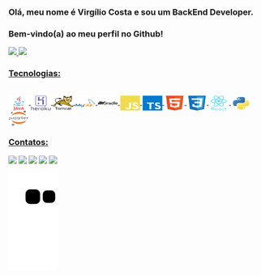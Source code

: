 ### Olá, meu nome é Virgílio Costa e sou um BackEnd Developer.

### Bem-vindo(a) ao meu perfil no Github!

<div>
  <a href="https://github.com/virgiliopc">
  <img height="180em" src="https://github-readme-stats.vercel.app/api/top-langs/?username=virgiliopc&layout=compact&langs_count=7&theme=react"/>
  <img height="180em" src="https://github-readme-stats.vercel.app/api?username=virgiliopc&show_icons=true&theme=dark#gh-dark-mode-only&include_all_commits=true&count_private=true"/>
</div>
  
### Tecnologias:
  
  <div style="display: inline_block"><br>
  <img align="center" alt="Virgilio-Java" height="30" width="40" src="https://github.com/devicons/devicon/blob/master/icons/java/java-original-wordmark.svg">    
  <img align="center" alt="Virgilio-Heroku" height="30" width="40" src="https://github.com/devicons/devicon/blob/master/icons/heroku/heroku-original-wordmark.svg"> 
  <img align="center" alt="Virgilio-Tomcat" height="30" width="40" src="https://github.com/devicons/devicon/blob/master/icons/tomcat/tomcat-original-wordmark.svg">
  <img align="center" alt="Virgilio-MySQL" height="30" width="40" src="https://github.com/devicons/devicon/blob/master/icons/mysql/mysql-original-wordmark.svg">
    <img align="center" alt="Virgilio-Gradle" height="30" width="40" src="https://github.com/devicons/devicon/blob/master/icons/gradle/gradle-plain-wordmark.svg">
    <img align="center" alt="Virgilio-Js" height="30" width="40" src="https://raw.githubusercontent.com/devicons/devicon/master/icons/javascript/javascript-plain.svg">    
  <img align="center" alt="Virgilio-Ts" height="30" width="40" src="https://raw.githubusercontent.com/devicons/devicon/master/icons/typescript/typescript-plain.svg">  
  <img align="center" alt="Virgilio-HTML" height="30" width="40" src="https://raw.githubusercontent.com/devicons/devicon/master/icons/html5/html5-original.svg">
  <img align="center" alt="Virgilio-CSS" height="30" width="40" src="https://raw.githubusercontent.com/devicons/devicon/master/icons/css3/css3-original.svg">
  <img align="center" alt="Virgilio-React" height="30" width="40" src="https://github.com/devicons/devicon/blob/master/icons/react/react-original-wordmark.svg">
  <img align="center" alt="Virgilio-Python" height="30" width="40" src="https://github.com/devicons/devicon/blob/master/icons/python/python-original.svg">
   <img align="center" alt="Virgilio-Jupyter" height="30" width="40" src="https://github.com/devicons/devicon/blob/master/icons/jupyter/jupyter-original-wordmark.svg">
</div>
  
### Contatos:

<div>
  <a href="https://instagram.com/virgiliopiresdacosta/" target="_blank"><img src="https://img.shields.io/badge/-Instagram-%23E4405F?style=for-the-badge&logo=instagram&logoColor=white" target="_blank"></a>
  <a href="https://twitter.com/VirglioDevJava" target="_blank"><img src="https://img.shields.io/badge/-Twitter-%230077B5?style=for-the-badge&logo=twitter&logoColor=white" target="_blank"></a>
  <a href="https://www.twitch.tv/virgiliopc" target="_blank"><img src="https://img.shields.io/badge/Twitch-9146FF?style=for-the-badge&logo=twitch&logoColor=white" target="_blank"></a>   
  <a href = "mailto:contatovirgilio.pires.costa@gmail.com"><img src="https://img.shields.io/badge/-Gmail-%23333?style=for-the-badge&logo=gmail&logoColor=white" target="_blank"></a>
  <a href="https://www.linkedin.com/in/virgilio-pires-da-costa/" target="_blank"><img src="https://img.shields.io/badge/-LinkedIn-%230077B5?style=for-the-badge&logo=linkedin&logoColor=white" target="_blank"></a>

  ![Snake animation](https://github.com/virgiliopc/virgiliopc/blob/output/github-contribution-grid-snake.svg)
  
</div>
